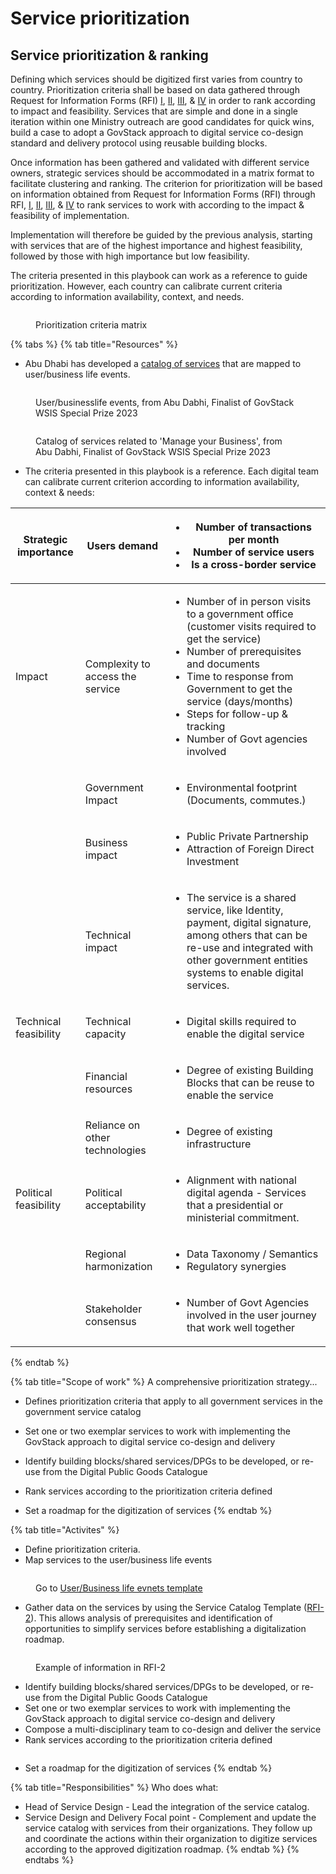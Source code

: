 # Service prioritization

## Service prioritization & ranking

Defining which services should be digitized first varies from country to country. Prioritization criteria shall be based on data gathered through Request for Information Forms (RFI) [I](learning-and-exchange/artefacts.md#request-for-information-1-rfi-1), [II](learning-and-exchange/artefacts.md#request-for-information-2-rfi-2), [III](learning-and-exchange/artefacts.md#request-for-information-3-rfi-3), & [IV](learning-and-exchange/artefacts.md#request-for-information-4-rfi-4) in order to rank according to impact and feasibility. Services that are simple and done in a single iteration within one Ministry outreach are good candidates for quick wins, build a case to adopt a GovStack approach to digital service co-design standard and delivery protocol using reusable building blocks.

Once information has been gathered and validated with different service owners, strategic services should be accommodated in a matrix format to facilitate clustering and ranking. The criterion for prioritization will be based on information obtained from Request for Information Forms (RFI) through RFI, [I](learning-and-exchange/artefacts.md#request-for-information-1-rfi-1), [II](learning-and-exchange/artefacts.md#request-for-information-2-rfi-2), [III](learning-and-exchange/artefacts.md#request-for-information-3-rfi-3), & [IV](learning-and-exchange/artefacts.md#request-for-information-4-rfi-4) to rank services to work with according to the impact & feasibility of implementation.

Implementation will therefore be guided by the previous analysis, starting with services that are of the highest importance and highest feasibility, followed by those with high importance but low feasibility.

The criteria presented in this playbook can work as a reference to guide prioritization. However, each country can calibrate current criteria according to information availability, context, and needs.

<figure><img src="../.gitbook/assets/2. Scaling approach (4) (1).jpg" alt=""><figcaption><p>Prioritization criteria matrix</p></figcaption></figure>

{% tabs %}
{% tab title="Resources" %}
* Abu Dhabi has developed a [catalog of services](https://www.tamm.abudhabi/) that are mapped to user/business life events.&#x20;

<figure><img src="../.gitbook/assets/Screenshot 2023-03-31 160338.png" alt=""><figcaption><p>User/businesslife events, from Abu Dabhi, Finalist of GovStack WSIS Special Prize 2023</p></figcaption></figure>



<figure><img src="../.gitbook/assets/Screenshot 2023-03-31 160404.png" alt=""><figcaption><p>Catalog of services related to 'Manage your Business', from Abu Dabhi, Finalist of GovStack WSIS Special Prize 2023</p></figcaption></figure>



* The criteria presented in this playbook is a reference. Each digital team can calibrate current criterion according to information availability, context & needs:

| Strategic importance    | Users demand                       | <p></p><ul><li>Number of transactions per month </li><li>Number of service users    </li><li>Is a cross-border service  </li></ul>                                                                                                                                                                                               |
| ----------------------- | ---------------------------------- | -------------------------------------------------------------------------------------------------------------------------------------------------------------------------------------------------------------------------------------------------------------------------------------------------------------------------------- |
| Impact                  | Complexity to access the service   | <ul><li>Number of in person visits to a government office (customer visits required to get the service) </li><li>Number of prerequisites and documents</li><li>Time to response from Government to get the service (days/months)</li><li>Steps for follow-up &#x26; tracking</li><li>Number of Govt agencies involved </li></ul> |
|                         | Government Impact                  | <ul><li>Environmental footprint (Documents, commutes.) </li></ul>                                                                                                                                                                                                                                                                |
|                         | Business impact                    | <ul><li>Public Private Partnership </li><li>Attraction of Foreign Direct Investment  </li></ul>                                                                                                                                                                                                                                  |
|                         | Technical impact                   | <ul><li>The service is a shared service, like Identity, payment, digital signature, among others that can be re-use and integrated with other government entities systems to enable digital services. </li></ul>                                                                                                                 |
| Technical feasibility   | Technical capacity                 | <ul><li>Digital skills required to enable the digital service </li></ul>                                                                                                                                                                                                                                                         |
|                         | Financial resources                | <ul><li>Degree of existing Building Blocks that can be reuse to enable the service </li></ul>                                                                                                                                                                                                                                    |
|                         | Reliance on other technologies     | <ul><li>Degree of existing infrastructure </li></ul><p> </p>                                                                                                                                                                                                                                                                     |
| Political feasibility   | Political acceptability            | <ul><li>Alignment with national digital agenda - Services that a presidential or ministerial commitment.</li></ul><p> </p>                                                                                                                                                                                                       |
|                         | Regional harmonization             | <ul><li>Data Taxonomy / Semantics </li><li>Regulatory synergies  </li></ul>                                                                                                                                                                                                                                                      |
|                         | Stakeholder consensus              | <ul><li>Number of Govt Agencies involved in the user journey that work well together </li></ul>                                                                                                                                                                                                                                  |
{% endtab %}

{% tab title="Scope of work" %}
A comprehensive prioritization strategy...

* Defines prioritization criteria that apply to all government services in the government service catalog





* Set one or two exemplar services to work with implementing the GovStack approach to digital service co-design and delivery
* Identify building blocks/shared services/DPGs to be developed, or re-use from the Digital Public Goods Catalogue&#x20;
* Rank services according to the prioritization criteria defined
* Set a roadmap for the digitization of services&#x20;
{% endtab %}

{% tab title="Activites" %}
* Define prioritization criteria.
* Map services to the user/business life events

<figure><img src="../.gitbook/assets/Screenshot 2023-03-31 122713.png" alt=""><figcaption><p>Go to <a href="https://miro.com/app/board/uXjVOiQif00=/?share_link_id=431542248103">User/Business life evnets template</a></p></figcaption></figure>

* Gather data on the services by using the Service Catalog Template ([RFI-2](https://govstack.gitbook.io/implementation-playbook/govstack-implementation-playbook/learning-and-exchange/artefacts#service-catalogue-request-for-information-rfi-2)). This allows analysis of prerequisites and identification of opportunities to simplify services before establishing a digitalization roadmap.

<figure><img src="../.gitbook/assets/Screenshot 2023-03-31 123850.png" alt=""><figcaption><p>Example of information in RFI-2</p></figcaption></figure>

* Identify building blocks/shared services/DPGs to be developed, or re-use from the Digital Public Goods Catalogue &#x20;
* Set one or two exemplar services to work with implementing the GovStack approach to digital service co-design and delivery
* Compose a multi-disciplinary team to co-design and deliver the service
* Rank services according to the prioritization criteria defined

<figure><img src="../.gitbook/assets/Scherm_afbeelding 2023-02-24 om 12.08.27 (1).png" alt=""><figcaption></figcaption></figure>

* Set a roadmap for the digitization of services&#x20;
{% endtab %}

{% tab title="Responsibilities" %}
Who does what:

* Head of Service Design - Lead the integration of the service catalog.
* Service Design and Delivery Focal point - Complement and update the service catalog with services from their organizations. They follow up and coordinate the actions within their organization to digitize services according to the approved digitization roadmap.
{% endtab %}
{% endtabs %}

